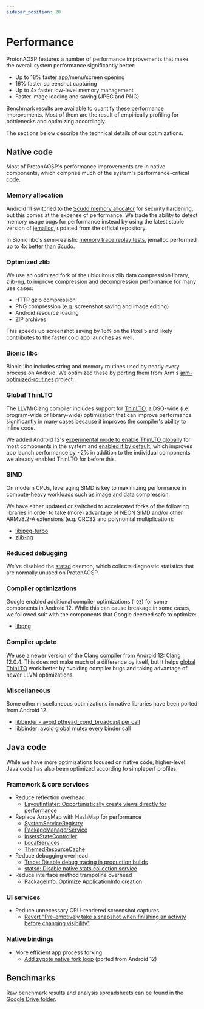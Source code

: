 ```yaml
---
sidebar_position: 20
---
```


# Performance

ProtonAOSP features a number of performance improvements that make the overall system performance significantly better:

- Up to 18% faster app/menu/screen opening
- 16% faster screenshot capturing
- Up to 4x faster low-level memory management
- Faster image loading and saving (JPEG and PNG)

[Benchmark results](#benchmarks) are available to quantify these performance improvements. Most of them are the result of empirically profiling for bottlenecks and optimizing accordingly.

The sections below describe the technical details of our optimizations.

## Native code

Most of ProtonAOSP's performance improvements are in native components, which comprise much of the system's performance-critical code.

### Memory allocation

Android 11 switched to the [Scudo memory allocator](https://source.android.com/devices/tech/debug/scudo) for security hardening, but this comes at the expense of performance. We trade the ability to detect memory usage bugs for performance instead by using the latest stable version of [jemalloc](https://github.com/jemalloc/jemalloc), updated from the official repository.

In Bionic libc's semi-realistic [memory trace replay tests](https://android.googlesource.com/platform/system/extras/+/refs/heads/master/memory_replay), jemalloc performed up to [4x better than Scudo](https://docs.google.com/spreadsheets/d/1LG_kxaK5cI14gGtnyM-nNNmfpMdV9Vh-LtYoq7H5J4s/edit).

### Optimized zlib

We use an optimized fork of the ubiquitous zlib data compression library, [zlib-ng](https://github.com/ProtonAOSP/android_external_zlib-ng), to improve compression and decompression performance for many use cases:

- HTTP gzip compression
- PNG compression (e.g. screenshot saving and image editing)
- Android resource loading
- ZIP archives

This speeds up screenshot saving by 16% on the Pixel 5 and likely contributes to the faster cold app launches as well.

### Bionic libc

Bionic libc includes string and memory routines used by nearly every process on Android. We optimized these by porting them from Arm's [arm-optimized-routines](https://github.com/ProtonAOSP/android_bionic/commit/61f715c4f) project.

### Global ThinLTO

The LLVM/Clang compiler includes support for [ThinLTO](https://clang.llvm.org/docs/ThinLTO.html), a DSO-wide (i.e. program-wide or library-wide) optimization that can improve performance significantly in many cases because it improves the compiler's ability to inline code.

We added Android 12's [experimental mode to enable ThinLTO globally](https://github.com/ProtonAOSP/android_build_soong/commit/0e7484b6f9ed126f702eca0372251e024e42a151) for most components in the system and [enabled it by default](https://github.com/ProtonAOSP/android_vendor_proton/commit/5be87fda2612d7e45e0d713aa236be7054654d25), which improves app launch performance by ~2% in addition to the individual components we already enabled ThinLTO for before this.

### SIMD

On modern CPUs, leveraging SIMD is key to maximizing performance in compute-heavy workloads such as image and data compression.

We have either updated or switched to accelerated forks of the following libraries in order to take (more) advantage of NEON SIMD and/or other ARMv8.2-A extensions (e.g. CRC32 and polynomial multiplication):

- [libjpeg-turbo](https://github.com/ProtonAOSP/android_external_libjpeg-turbo)
- [zlib-ng](https://github.com/ProtonAOSP/android_external_zlib-ng)

### Reduced debugging

We've disabled the [statsd](https://github.com/ProtonAOSP/android_system_core/commit/4c6eb4bfb) daemon, which collects diagnostic statistics that are normally unused on ProtonAOSP.

### Compiler optimizations

Google enabled additional compiler optimizations (`-O3`) for some components in Android 12. While this can cause breakage in some cases, we followed suit with the components that Google deemed safe to optimize:

- [libpng](https://github.com/ProtonAOSP/android_external_libpng/commit/95c9e96d0c7e9f5375c3c50596fffb5991205f10)

### Compiler update

We use a newer version of the Clang compiler from Android 12: Clang 12.0.4. This does not make much of a difference by itself, but it helps [global ThinLTO](#global-thinlto) work better by avoiding compiler bugs and taking advantage of newer LLVM optimizations.

### Miscellaneous

Some other miscellaneous optimizations in native libraries have been ported from Android 12:

- [libbinder - avoid pthread_cond_broadcast per call](https://github.com/ProtonAOSP/android_frameworks_native/commit/24112cc81)
- [libbinder: avoid global mutex every binder call](https://github.com/ProtonAOSP/android_frameworks_native/commit/6691ac1a8)

## Java code

While we have more optimizations focused on native code, higher-level Java code has also been optimized according to simpleperf profiles.

### Framework & core services

- Reduce reflection overhead
  - [LayoutInflater: Opportunistically create views directly for performance](https://github.com/ProtonAOSP/android_frameworks_base/commit/9b532b353fb6)
- Replace ArrayMap with HashMap for performance
  - [SystemServiceRegistry](https://github.com/ProtonAOSP/android_frameworks_base/commit/9d18a2ba4b75)
  - [PackageManagerService](https://github.com/ProtonAOSP/android_frameworks_base/commit/874b64319302)
  - [InsetsStateController](https://github.com/ProtonAOSP/android_frameworks_base/commit/7965a433d2f7)
  - [LocalServices](https://github.com/ProtonAOSP/android_frameworks_base/commit/f08c65a7267c)
  - [ThemedResourceCache](https://github.com/ProtonAOSP/android_frameworks_base/commit/7d73bd479351)
- Reduce debugging overhead
  - [Trace: Disable debug tracing in production builds](https://github.com/ProtonAOSP/android_frameworks_base/commit/4caddd350b87)
  - [statsd: Disable native stats collection service](https://github.com/ProtonAOSP/android_frameworks_base/commit/d3319b8762e6)
- Reduce interface method trampoline overhead
  - [PackageInfo: Optimize ApplicationInfo creation](https://github.com/ProtonAOSP/android_frameworks_base/commit/7ae0e4d46f44)

### UI services

- Reduce unnecessary CPU-rendered screenshot captures
  - [Revert "Pre-emptively take a snapshot when finishing an activity before changing visibility"](https://github.com/ProtonAOSP/android_frameworks_base/commit/632a5d16dff2)

### Native bindings

- More efficient app process forking
  - [Add zygote native fork loop](https://github.com/ProtonAOSP/android_frameworks_base/commit/704a6191a9ba) (ported from Android 12)

## Benchmarks

Raw benchmark results and analysis spreadsheets can be found in the [Google Drive folder](https://drive.google.com/drive/folders/14GCQuRhyHGWcQSj7ymNfD25fScD7vSIK).
